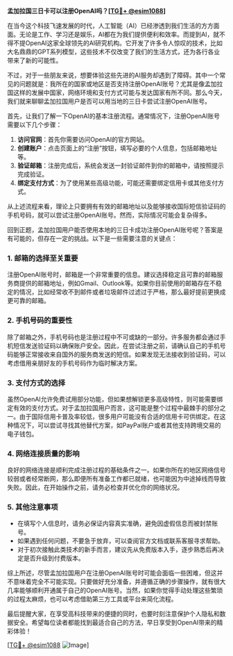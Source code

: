 **孟加拉国三日卡可以注册OpenAI吗？[[TG💪+ @esim1088](https://t.me/s/esim1088)]**

在当今这个科技飞速发展的时代，人工智能（AI）已经渗透到我们生活的方方面面。无论是工作、学习还是娱乐，AI都在为我们提供便利和效率。而提到AI，就不得不提OpenAI这家全球领先的AI研究机构。它开发了许多令人惊叹的技术，比如大名鼎鼎的GPT系列模型，这些技术不仅改变了我们的生活方式，还为各行各业带来了新的可能性。

不过，对于一些朋友来说，想要体验这些先进的AI服务却遇到了障碍。其中一个常见的问题就是：我所在的国家或地区是否支持注册OpenAI账号？尤其是像孟加拉国这样的发展中国家，网络环境和支付方式可能与发达国家有所不同。那么今天，我们就来聊聊孟加拉国用户是否可以用当地的三日卡尝试注册OpenAI账号。

首先，让我们了解一下OpenAI的基本注册流程。通常情况下，注册OpenAI账号需要以下几个步骤：

1. **访问官网**：首先你需要访问OpenAI的官方网站。
2. **创建账户**：点击页面上的“注册”按钮，填写必要的个人信息，包括邮箱地址等。
3. **验证邮箱**：注册完成后，系统会发送一封验证邮件到你的邮箱中，请按照提示完成验证。
4. **绑定支付方式**：为了使用某些高级功能，可能还需要绑定信用卡或其他支付方式。

从上述流程来看，理论上只要拥有有效的邮箱地址以及能够接收国际短信验证码的手机号码，就可以尝试注册OpenAI账号。然而，实际情况可能会复杂得多。

回到正题，孟加拉国用户能否使用本地的三日卡成功注册OpenAI账号呢？答案是有可能的，但存在一定的挑战。以下是一些需要注意的关键点：

### 1. 邮箱的选择至关重要
注册OpenAI账号时，邮箱是一个非常重要的信息。建议选择稳定且可靠的邮箱服务商提供的邮箱地址，例如Gmail、Outlook等。如果你目前使用的邮箱存在不稳定的情况，比如经常收不到邮件或者垃圾邮件过滤过于严格，那么最好提前更换成更可靠的邮箱。

### 2. 手机号码的重要性
除了邮箱之外，手机号码也是注册过程中不可或缺的一部分。许多服务都会通过手机短信发送验证码以确保账户安全。因此，在尝试注册之前，请确认自己的手机号码能够正常接收来自国外的服务商发送的短信。如果发现无法接收到验证码，可以考虑借用亲朋好友的手机号码作为临时解决方案。

### 3. 支付方式的选择
虽然OpenAI允许免费试用部分功能，但如果想解锁更多高级特性，则可能需要绑定有效的支付方式。对于孟加拉国用户而言，这可能是整个过程中最棘手的部分之一。由于国际信用卡普及率较低，很多用户可能没有合适的信用卡可供绑定。在这种情况下，可以尝试寻找其他替代方案，如PayPal账户或者其他支持跨境交易的电子钱包。

### 4. 网络连接质量的影响
良好的网络连接是顺利完成注册过程的基础条件之一。如果你所在的地区网络信号较弱或者经常断网，那么即便所有准备工作都已就绪，也可能因为中途掉线而导致失败。因此，在开始操作之前，请务必检查并优化你的网络状况。

### 5. 其他注意事项
- 在填写个人信息时，请务必保证内容真实准确，避免因虚假信息而被封禁账号。
- 如果遇到任何问题，不要急于放弃，可以查阅官方文档或联系客服寻求帮助。
- 对于初次接触此类技术的新手而言，建议先从免费版本入手，逐步熟悉后再决定是否升级到付费版本。

综上所述，尽管孟加拉国用户在注册OpenAI账号时可能会面临一些困难，但这并不意味着完全不可能实现。只要做好充分准备，并遵循正确的步骤操作，就有很大几率能够顺利开通属于自己的OpenAI账号。当然，如果你觉得手动处理这些繁琐的过程太麻烦，也可以考虑借助第三方工具或平台来简化流程。

最后提醒大家，在享受高科技带来的便捷的同时，也要时刻注意保护个人隐私和数据安全。希望每位读者都能找到最适合自己的方法，早日享受到OpenAI带来的精彩体验！

[[TG💪+ @esim1088](https://t.me/s/esim1088) ![Image](https://i.postimg.cc/4NQfJmqS/Snipaste-2025-05-13-00-14-12.png)]